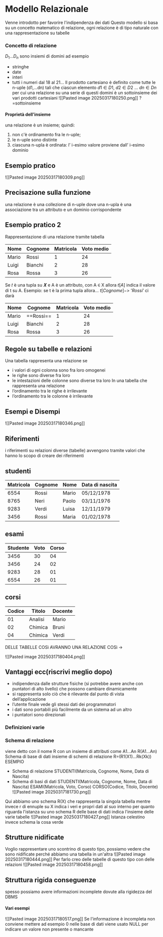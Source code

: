 # Modello Relazionale
Venne introdotto per favorire l'indipendenza dei dati 
Questo modello si basa su un concetto matematico di relazione, ogni relazione è di tipo naturale con una rappresentazione su tabelle
### Concetto di relazione
$D_1...D_n$ sono insiemi di domini 
ad esempio 
- stringhe 
- date 
- interi 
- tutti i numeri dal 18 al 21...
Il prodotto cartesiano è definito come tutte le n-uple (d1,...dn)
tali che ciascun elemento $d1\in D1$, $d2 \in D2$ ... $dn \in Dn$
per cui una relazione su una serie di questi domini è un sottoinsieme dei vari prodotti cartesiani
![[Pasted image 20250317180250.png]]
?=sottoinsieme
#### Proprietà dell'insieme
una relazione è un insieme; quindi: 
1. non c'è ordinamento fra le n-uple; 
2. le n-uple sono distinte
3. ciascuna n-upla è ordinata: l’ i-esimo valore proviene dall’ i-esimo dominio
## Esempio pratico
![[Pasted image 20250317180309.png]]

## Precisazione sulla funzione
una relazione è una collezione di n-uple dove una n-upla è una associazione tra un attributo e un dominio corrispondente
## Esempio pratico 2
Rappresentazione di una relazione tramite tabella

| Nome  | Cognome | Matricola | Voto medio |
| ----- | ------- | --------- | ---------- |
| Mario | Rossi   | 1         | 24         |
| Luigi | Bianchi | 2         | 28         |
| Rosa  | Rossa   | 3         | 26         |

Se 𝑡 è una tupla su 𝑿 e A è un attributo, con A ∈ X allora $t[A]$ indica il valore di t su A.
Esempio: se t è la prima tupla allora…
$t[Cognome] -> \ ’ Rossi’$
ci darà 

| Nome  | Cognome   | Matricola | Voto medio |
| ----- | --------- | --------- | ---------- |
| Mario | ==Rossi== | 1         | 24         |
| Luigi | Bianchi   | 2         | 28         |
| Rosa  | Rossa     | 3         | 26         |
## Regole su tabelle e relazioni
Una tabella rappresenta una relazione se
- i valori di ogni colonna sono fra loro omogenei
-  le righe sono diverse fra loro
- le intestazioni delle colonne sono diverse tra loro
 In una tabella che rappresenta una relazione
- l’ordinamento tra le righe è irrilevante
- l’ordinamento tra le colonne è irrilevante
## Esempi e Disempi
![[Pasted image 20250317180346.png]]
## Riferimenti
i riferimenti su relazioni diverse (tabelle) avvengono tramite valori che hanno lo scopo di creare dei riferimenti
## studenti

| Matricola | Cognome | Nome  | Data di nascita |
| --------- | ------- | ----- | --------------- |
| 6554      | Rossi   | Mario | 05/12/1978      |
| 8765      | Neri    | Paolo | 03/11/1976      |
| 9283      | Verdi   | Luisa | 12/11/1979      |
| 3456      | Rossi   | Maria | 01/02/1978      |

## esami

| Studente | Voto | Corso |
| -------- | ---- | ----- |
| 3456     | 30   | 04    |
| 3456     | 24   | 02    |
| 9283     | 28   | 01    |
| 6554     | 26   | 01    |

## corsi

| Codice | Titolo  | Docente |
| ------ | ------- | ------- |
| 01     | Analisi | Mario   |
| 02     | Chimica | Bruni   |
| 04     | Chimica | Verdi   |
DELLE TABELLE COSì AVRANNO UNA RELAZIONE COSì -> 

![[Pasted image 20250317180404.png]]

## Vantaggi ecc(riscrivi meglio dopo)
- indipendenza dalle strutture fisiche (si potrebbe avere anche con puntatori di alto livello) che possono cambiare dinamicamente
- si rappresenta solo ciò che è rilevante dal punto di vista dell’applicazione
- l’utente finale vede gli stessi dati dei programmatori
- i dati sono portabili più facilmente da un sistema ad un altro
- i puntatori sono direzionali
### Definizioni varie
### Schema di relazione
viene detto con il nome R con un insieme di attributi come A1...An
R(A1...An)
Schema di base di dati
insieme di schemi di relazione
R=(R1(X1)...Rk(Xk))
ESEMPIO
- Schema di relazione
STUDENTI(Matricola, Cognome, Nome, Data di Nascita)
- Schema di basi di dati
STUDENTI(Matricola, Cognome, Nome, Data di Nascita)
ESAMI(Matricola, Voto, Corso)
CORSO(Codice, Titolo, Docente)
![[Pasted image 20250317181730.png]]

Qui abbiamo uno schema R(X) che rappresenta la singola tabella mentre invece r di ennuple su X indica i veri e propri dati al suo interno
per quanto riguarda l'istanza su uno schema R delle base di dati indica l'insieme delle varie tabelle
![[Pasted image 20250317180427.png]]
Istanza celestino invece schema la cosa verde
## Strutture nidificate
Voglio rappresentare uno scontrino di questo tipo, possiamo vedere che sono nidificate perché abbiamo una tabella in un'altra
![[Pasted image 20250317180444.png]]
Per farlo creo delle tabelle di questo tipo con delle relazioni
![[Pasted image 20250317180458.png]]
## Struttura rigida conseguenze
spesso possiamo avere informazioni incomplete dovute alla rigidezza del DBMS
#### Vari esempi
![[Pasted image 20250317180517.png]]
Se l'informazione è incompleta non conviene mettere ad esempio 0
nelle base di dati viene usato NULL per indicare un valore non presente o mancante
